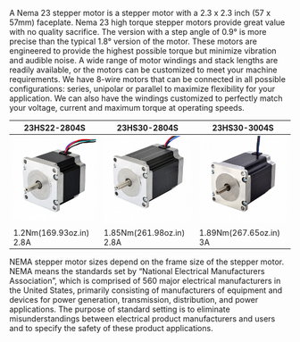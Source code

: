 A Nema 23 stepper motor is a stepper motor with a 2.3 x 2.3 inch (57 x 57mm) faceplate. Nema 23 high torque stepper motors provide great value with no quality sacrifice. The version with a step angle of 0.9° is more precise than the typical 1.8° version of the motor. These motors are engineered to provide the highest possible torque but minimize vibration and audible noise. A wide range of motor windings and stack lengths are readily available, or the motors can be customized to meet your machine requirements. We have 8-wire motors that can be connected in all possible configurations: series, unipolar or parallel to maximize flexibility for your application. We can also have the windings customized to perfectly match your voltage, current and maximum torque at operating speeds.

| 23HS22-2804S | 23HS30-2804S | 23HS30-3004S |
|-----|-----|-----|
| <img src="images/23HS22-2804S.jpg"  title="23HS22-2804S"> | <img src="images/23HS30-2804S.jpg"  title="23HS30-2804S"> | <img src="images/23HS30-3004S.jpg"  title="23HS30-3004S"> |
| 1.2Nm(169.93oz.in) 2.8A | 1.85Nm(261.98oz.in) 2.8A | 1.89Nm(267.65oz.in) 3A |

NEMA stepper motor sizes depend on the frame size of the stepper motor. NEMA means the standards set by “National Electrical Manufacturers Association”, which is comprised of 560 major electrical manufacturers in the United States, primarily consisting of manufacturers of equipment and devices for power generation, transmission, distribution, and power applications. The purpose of standard setting is to eliminate misunderstandings between electrical product manufacturers and users and to specify the safety of these product applications.